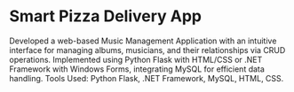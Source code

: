 # Smart Pizza Delivery App
Developed a web-based Music Management Application with an intuitive interface for managing albums, musicians, and their relationships via CRUD operations.
Implemented using Python Flask with HTML/CSS or .NET Framework with Windows Forms, integrating MySQL for efficient data handling.
Tools Used: Python Flask, .NET Framework, MySQL, HTML, CSS.
